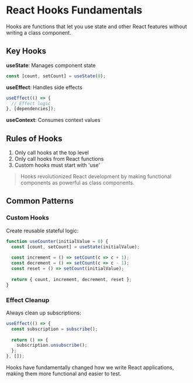# React Hooks Fundamentals

Hooks are functions that let you use state and other React features without writing a class component.

## Key Hooks

**useState**: Manages component state
```javascript
const [count, setCount] = useState(0);
```

**useEffect**: Handles side effects
```javascript
useEffect(() => {
  // Effect logic
}, [dependencies]);
```

**useContext**: Consumes context values

## Rules of Hooks
1. Only call hooks at the top level
2. Only call hooks from React functions
3. Custom hooks must start with 'use'

> Hooks revolutionized React development by making functional components as powerful as class components.

## Common Patterns

### Custom Hooks
Create reusable stateful logic:

```javascript
function useCounter(initialValue = 0) {
  const [count, setCount] = useState(initialValue);
  
  const increment = () => setCount(c => c + 1);
  const decrement = () => setCount(c => c - 1);
  const reset = () => setCount(initialValue);
  
  return { count, increment, decrement, reset };
}
```

### Effect Cleanup
Always clean up subscriptions:

```javascript
useEffect(() => {
  const subscription = subscribe();
  
  return () => {
    subscription.unsubscribe();
  };
}, []);
```

Hooks have fundamentally changed how we write React applications, making them more functional and easier to test.
